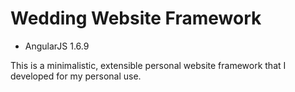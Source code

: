 # Wedding Website Framework
* AngularJS 1.6.9

This is a minimalistic, extensible personal website framework that I developed for my personal use.


